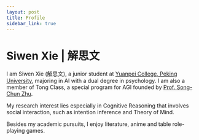 ```yaml
---
layout: post
title: Profile
sidebar_link: true
---
```


# Siwen Xie | 解思文

I am Siwen Xie (解思文), a junior student at [Yuanpei College, Peking University](https://yuanpei.pku.edu.cn/en/), majoring in AI with a dual degree in psychology. I am also a member of Tong Class, a special program for AGI founded by [Prof. Song-Chun Zhu](http://www.stat.ucla.edu/~sczhu/).

My research interest lies especially in Cognitive Reasoning that involves social interaction, such as intention inference and Theory of Mind.

Besides my academic pursuits, I enjoy literature, anime and table role-playing games.
